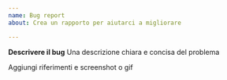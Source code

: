 ```yaml
---
name: Bug report
about: Crea un rapporto per aiutarci a migliorare

---
```


**Descrivere il bug**
Una descrizione chiara e concisa del problema

Aggiungi riferimenti e screenshot o gif
